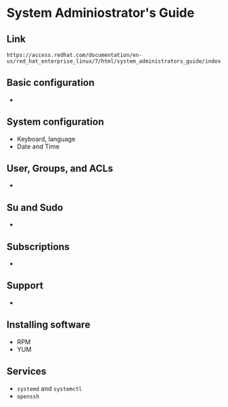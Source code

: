 # System Adminiostrator's Guide

## Link  
   `https://access.redhat.com/documentation/en-us/red_hat_enterprise_linux/7/html/system_administrators_guide/index`

## Basic configuration
- 

## System configuration
- Keyboard, language
- Date and Time

## User, Groups, and ACLs
- 

## Su and Sudo
- 

## Subscriptions
- 

## Support
-

## Installing software
- RPM
- YUM

## Services
- `systemd` and `systemctl`
- `openssh`
